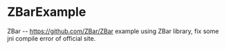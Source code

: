 # ZBarExample
ZBar -- https://github.com/ZBar/ZBar
example using ZBar library, fix some jni compile error of official site.
